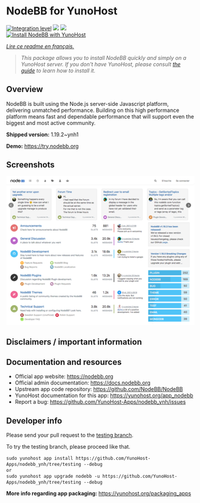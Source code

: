 <!--
N.B.: This README was automatically generated by https://github.com/YunoHost/apps/tree/master/tools/README-generator
It shall NOT be edited by hand.
-->

# NodeBB for YunoHost

[![Integration level](https://dash.yunohost.org/integration/nodebb.svg)](https://dash.yunohost.org/appci/app/nodebb) ![](https://ci-apps.yunohost.org/ci/badges/nodebb.status.svg) ![](https://ci-apps.yunohost.org/ci/badges/nodebb.maintain.svg)  
[![Install NodeBB with YunoHost](https://install-app.yunohost.org/install-with-yunohost.svg)](https://install-app.yunohost.org/?app=nodebb)

*[Lire ce readme en français.](./README_fr.md)*

> *This package allows you to install NodeBB quickly and simply on a YunoHost server.
If you don't have YunoHost, please consult [the guide](https://yunohost.org/#/install) to learn how to install it.*

## Overview

NodeBB is built using the Node.js server-side Javascript platform, delivering unmatched performance.
Building on this high performance platform means fast and dependable performance that will support even the biggest and most active community.

**Shipped version:** 1.19.2~ynh1

**Demo:** https://try.nodebb.org

## Screenshots

![](./doc/screenshots/screenshot.png)

## Disclaimers / important information



## Documentation and resources

* Official app website: https://nodebb.org
* Official admin documentation: https://docs.nodebb.org
* Upstream app code repository: https://github.com/NodeBB/NodeBB
* YunoHost documentation for this app: https://yunohost.org/app_nodebb
* Report a bug: https://github.com/YunoHost-Apps/nodebb_ynh/issues

## Developer info

Please send your pull request to the [testing branch](https://github.com/YunoHost-Apps/nodebb_ynh/tree/testing).

To try the testing branch, please proceed like that.
```
sudo yunohost app install https://github.com/YunoHost-Apps/nodebb_ynh/tree/testing --debug
or
sudo yunohost app upgrade nodebb -u https://github.com/YunoHost-Apps/nodebb_ynh/tree/testing --debug
```

**More info regarding app packaging:** https://yunohost.org/packaging_apps